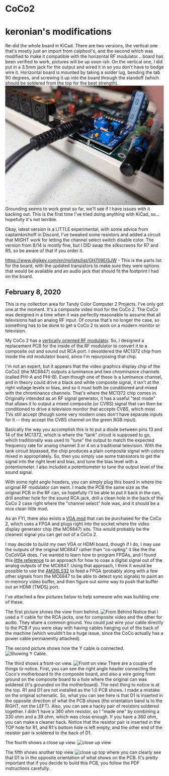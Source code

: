 # CoCo2

# keronian's modifications

Re-did the whole board in KiCad.  There are two versions, the vertical one that's mostly just an import from calphool's, and the second which was modified to make it compatible with the horizontal RF modulator... board has been verified to work, pictures will be up soon-ish.  On the vertical one, I did put in a 3.5mm jack for the output and wired it in so you don't have to bodge wire it.  Horizontal board is mounted by taking a solder lug, bending the tab 90 degrees, and screwing it up into the board through the standoff (which should be soldered from the top for the best strength).
![Lug Mount](solder_lug_mount.jpg?raw=true)
Grounding seems to work great so far, we'll see if I have issues with it backing out.  This is the first time I've tried doing anything with KiCad, so... hopefully it's not terrible.

Okay, latest version is a LITTLE experimental, with some advice from captainkirchoff in Discord, I've tweaked some resistors and added a circuit that MIGHT work for letting the channel select switch disable color.  The version from 8/14 is mostly fine, but I DID swap the silkscreens for R7 and R5, so be aware of that if you order it.

https://www.digikey.com/en/mylists/list/GH709EISJW - This is the parts list for the board, with the updated transistors to make sure they were options that would be available and an audio jack that should fit the footprint I had on the board.


## February 8, 2020

This is my collection area for Tandy Color Computer 2 Projects.  I've only got one at the moment.  It's a composite video mod for the CoCo 2.  The CoCo was designed 
in a time when it was perfectly reasonable to assume that all televisions had an analog RF input.  Of course that's no longer the case, so something has to be done 
to get a CoCo 2 to work on a modern monitor or television.  

My CoCo 2 has a [vertically oriented RF modulator](./motherboard.jpeg).  So, I designed a replacement PCB for the inside of the RF modulator to convert it to a 
composite out and sound out RCA port.  I desoldered the MC1372 chip from inside the old modulator board, since I'm repurposing that chip.

I'm not an expert, but it appears that the video graphics display chip of the CoCo2 (the MC6847) outputs a luminance and two chrominance channels (called PHI-A and PHI-B).
Even though one of these is a luminance channel, and in theory could drive a black and white composite signal, it isn't at the right voltage levels or bias, and so it 
must both be conditioned and mixed with the chrominance channels.  That's where the MC1372 chip comes in.  Originally intended as an RF signal generator, it has a 
useful "test mode" that allows it to output a mixed composite (or CVBS) signal that can then be conditioned to drive a television monitor that accepts CVBS, which most 
TVs still accept (though some very modern ones don't have separate inputs for it -- they accept the CVBS channel on the green RGB input).

Basically the way you accomplish this is to put a diode between pins 13 and 14 of the MC1372, which is where the "tank" circuit is supposed to go, which traditionally 
was used to "tune" the output to match the expected frequency rate for analog channel 3 or 4 on a traditional television.  With the tank circuit bipassed, the chip 
produces a plain composite signal with colors mixed in appropriately.  So, then you simply use some transistors to get the signal into the right level and bias, and tune the 
bias level with a potentiometer.  I also included a potentiometer to tune the output level of the sound signal.  

With some right angle headers, you can simply plug this board in where the original RF modulator can went.  I made the PCB the same size as the original PCB in the 
RF can, so hopefully I'll be able to put it back in the can, drill another hole for the sound RCA jack, drill a clean hole in the back of the CoCo 2 case right where the 
"channel select" hole was, and it should be a nice clean little mod.

As an FYI, there also exists a [VGA mod](http://www.cocovga.com/) that can be purchased for the CoCo 2, which uses a FPGA and plugs right into the socket where the video display generator chip 
(the MC6847) sits.  This would probably be the cleanest signal you can get out of a CoCo 2.

I may decide to build my own VGA or HDMI board, though if I do, I may use the outputs of the original MC6847 rather than "co-opting" it like the the CoCoVGA does.  I've 
wanted to learn how to program FPGAs, and I found this [little reference](http://ocw.abu.edu.ng/courses/electrical-engineering-and-computer-science/6-111-introductory-digital-systems-laboratory-fall-2002/lecture-notes/l18.pdf) to an approach for how to coax a digital signal out of the analog outputs of the MC6847.
Using that approach, I think it would be possible to use the [AM26LS32](http://www.ti.com/lit/ds/symlink/am26ls32ac.pdf) to feed a FPGA (probably along with a few other 
signals from the MC6847 to be able to detect sync signals) to paint an in-memory video buffer, and then figure out some way to push that buffer out an HDMI (TMDS) port.  

I've attached a few pictures below to help someone who was building one of these.

The first picture shows the view from behind.  ![From Behind](view_from_behind.jpg?raw=true)  Notice that I used a Y cable for the RCA jacks, one for 
composite video and the other for audio.  They share a common ground.  You could just wire your cable directly to the PCB if you were okay with having 
cables hanging out of the back of the machine (which wouldn't be a huge issue, since the CoCo actually has a power cable permanently attached).

The second picture shows how the Y cable is connected. ![Showing Y Cable](showing_y_cable.jpg?raw=true).

The third shows a front-on view.  ![Front on view](front_on_view.jpg?raw=true) There are a couple of things to notice.  First, you can see the right angle 
header connecting the Coco's motherboard to the composite board, and also a wire going from ground on the composite board to a hole where the original can was soldered (it's grounded on the 
motherboard).  The next thing to notice is at the top.  R1 and D1 are not installed as the 1.0 PCB shows.  I made a mistake on the original schematic.  So, 
what you can see here is that D1 is inserted in the opposite direction of what the PCB shows (the orientation band is to the RIGHT, not the LEFT).  Also, 
you can see a hacky pair of resistors soldered together.  I didn't have a 360 ohm resistor, so I "made one" by combining a 330 ohm and a 39 ohm, which was 
close enough.  If you have a 360 ohm, you can make a cleaner hack.  Notice that the resistor pair is inserted in the TOP hole for R1, and R1's bottom hole 
is left empty, and the other end of the resistor pair is soldered to the back of D1.

The fourth shows a close up view.  ![close up view](close_up.jpg?raw=true)

The fifth shows another top view ![close up top](view_from_top.jpg?raw=true) where you can clearly see that D1 is in the opposite orientation of what shows 
on the PCB. It's pretty important that if you decide to build this PCB, you follow the PDF instructions carefully. 
